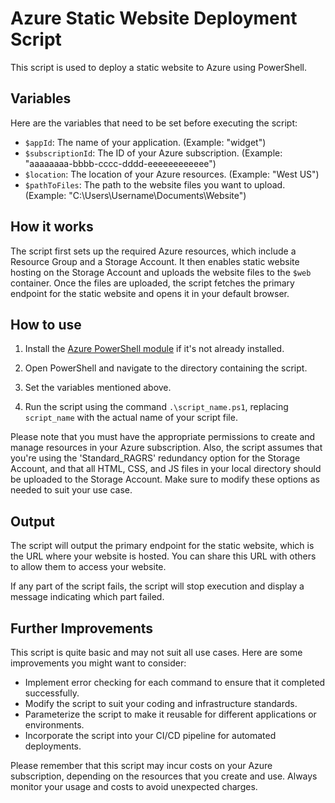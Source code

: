 # Azure Static Website Deployment Script

This script is used to deploy a static website to Azure using PowerShell. 

## Variables

Here are the variables that need to be set before executing the script:

- `$appId`: The name of your application. (Example: "widget")
- `$subscriptionId`: The ID of your Azure subscription. (Example: "aaaaaaaa-bbbb-cccc-dddd-eeeeeeeeeeee")
- `$location`: The location of your Azure resources. (Example: "West US")
- `$pathToFiles`: The path to the website files you want to upload. (Example: "C:\Users\Username\Documents\Website")

## How it works

The script first sets up the required Azure resources, which include a Resource Group and a Storage Account. It then enables static website hosting on the Storage Account and uploads the website files to the `$web` container. Once the files are uploaded, the script fetches the primary endpoint for the static website and opens it in your default browser.

## How to use

1. Install the [Azure PowerShell module](https://docs.microsoft.com/en-us/powershell/azure/install-az-ps) if it's not already installed.

2. Open PowerShell and navigate to the directory containing the script.

3. Set the variables mentioned above.

4. Run the script using the command `.\script_name.ps1`, replacing `script_name` with the actual name of your script file.

Please note that you must have the appropriate permissions to create and manage resources in your Azure subscription. Also, the script assumes that you're using the 'Standard_RAGRS' redundancy option for the Storage Account, and that all HTML, CSS, and JS files in your local directory should be uploaded to the Storage Account. Make sure to modify these options as needed to suit your use case.

## Output

The script will output the primary endpoint for the static website, which is the URL where your website is hosted. You can share this URL with others to allow them to access your website.

If any part of the script fails, the script will stop execution and display a message indicating which part failed.

## Further Improvements

This script is quite basic and may not suit all use cases. Here are some improvements you might want to consider:

- Implement error checking for each command to ensure that it completed successfully.
- Modify the script to suit your coding and infrastructure standards.
- Parameterize the script to make it reusable for different applications or environments.
- Incorporate the script into your CI/CD pipeline for automated deployments.

Please remember that this script may incur costs on your Azure subscription, depending on the resources that you create and use. Always monitor your usage and costs to avoid unexpected charges.